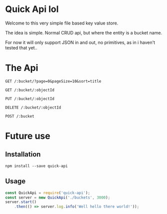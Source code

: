 # Quick Api lol

Welcome to this very simple file based key value store.

The idea is simple. Normal CRUD api, but where the entity is a bucket name.

For now it will only support JSON in and out, no primitives, as in i haven't tested that yet..

# The Api

`GET /:bucket/?page=0&pageSize=10&sort=title`

`GET /:bucket/:objectId`

`PUT /:bucket/:objectId`

`DELETE /:bucket/:objectId`

`POST /:bucket`

# Future use

## Installation

`npm install --save quick-api`

## Usage

```javascript
const QuickApi = require('quick-api');
const server = new QuickApi('./buckets', 3000);
server.start()
    .then(() => server.log.info('Well hello there world!'));
```